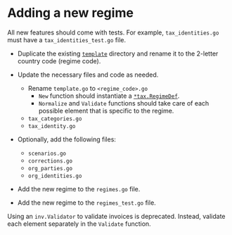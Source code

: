 # Adding a new regime

All new features should come with tests. For example, `tax_identities.go` must have a `tax_identities_test.go` file.

- Duplicate the existing [`template`](./template/) directory and rename it to the 2-letter country code (regime code).
- Update the necessary files and code as needed.
  - Rename `template.go` to `<regime_code>.go`
    - `New` function should instantiate a [`*tax.RegimeDef`](tax/regime_def.go).
    - `Normalize` and `Validate` functions should take care of each possible element that is specific to the regime.
  - `tax_categories.go`
  - `tax_identity.go`

- Optionally, add the following files:
  - `scenarios.go`
  - `corrections.go`
  - `org_parties.go`
  - `org_identities.go`
- Add the new regime to the `regimes.go` file.
- Add the new regime to the `regimes_test.go` file.

Using an `inv.Validator` to validate invoices is deprecated. Instead, validate each element separately in the `Validate` function.